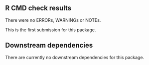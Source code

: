 ## R CMD check results
There were no ERRORs, WARNINGs or NOTEs.

This is the first submission for this package.


## Downstream dependencies
There are currently no downstream dependencies for this package.
